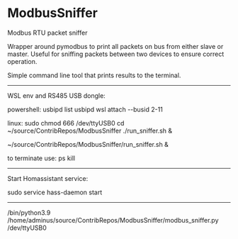 # ModbusSniffer
Modbus RTU packet sniffer

Wrapper around pymodbus to print all packets on bus from either slave or master.
Useful for sniffing packets between two devices to ensure correct operation.

Simple command line tool that prints results to the terminal.

----------------------------------------------------
WSL env and RS485 USB dongle:

powershell:
usbipd list
usbipd wsl attach --busid 2-11

linux:
sudo chmod 666 /dev/ttyUSB0
cd ~/source/ContribRepos/ModbusSniffer
./run_sniffer.sh &

~/source/ContribRepos/ModbusSniffer/run_sniffer.sh &


to terminate use:
ps
kill

-----------------------------------------------------

Start Homassistant service:

sudo service hass-daemon start



----------------------------------------------------
/bin/python3.9 /home/adminus/source/ContribRepos/ModbusSniffer/modbus_sniffer.py /dev/ttyUSB0



